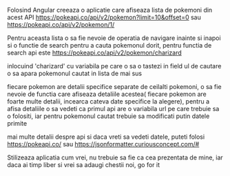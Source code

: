 
Folosind Angular creeaza o aplicatie care afiseaza lista de pokemoni din acest API https://pokeapi.co/api/v2/pokemon?limit=10&offset=0 sau https://pokeapi.co/api/v2/pokemon/1/

Pentru aceasta lista o sa fie nevoie de operatia de navigare inainte si inapoi si o functie de search pentru a cauta pokemonul dorit, pentru functia de search api este https://pokeapi.co/api/v2/pokemon/charizard

inlocuind 'charizard' cu variabila pe care o sa o tastezi in field ul de cautare o sa apara pokemonul cautat in lista de mai sus

fiecare pokemon are detalii specifice separate de ceilalti pokemoni, o sa fie nevoie de functia care afiseaza detaliile acestea( fiecare pokemon are foarte multe detalii, incearca cateva date specifice la alegere), pentru a afisa detaliile o sa vedeti ca primul api are o variabila url pe care trebuie sa o folositi, iar pentru pokemonul cautat trebuie sa modificati putin datele primite

mai multe detalii despre api si daca vreti sa vedeti datele, puteti folosi https://pokeapi.co/ sau https://jsonformatter.curiousconcept.com/#

Stilizeaza aplicatia cum vrei, nu trebuie sa fie ca cea prezentata de mine, iar daca ai timp liber si vrei sa adaugi chestii noi, go for it

